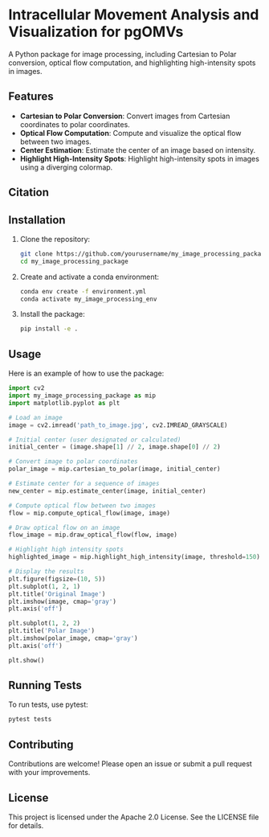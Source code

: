 # Intracellular Movement Analysis and Visualization for pgOMVs

A Python package for image processing, including Cartesian to Polar conversion, optical flow computation, and highlighting high-intensity spots in images.

## Features

- **Cartesian to Polar Conversion**: Convert images from Cartesian coordinates to polar coordinates.
- **Optical Flow Computation**: Compute and visualize the optical flow between two images.
- **Center Estimation**: Estimate the center of an image based on intensity.
- **Highlight High-Intensity Spots**: Highlight high-intensity spots in images using a diverging colormap.

## Citation

## Installation

1. Clone the repository:

    ```sh
    git clone https://github.com/yourusername/my_image_processing_package.git
    cd my_image_processing_package
    ```

2. Create and activate a conda environment:

    ```sh
    conda env create -f environment.yml
    conda activate my_image_processing_env
    ```

3. Install the package:

    ```sh
    pip install -e .
    ```

## Usage

Here is an example of how to use the package:

```python
import cv2
import my_image_processing_package as mip
import matplotlib.pyplot as plt

# Load an image
image = cv2.imread('path_to_image.jpg', cv2.IMREAD_GRAYSCALE)

# Initial center (user designated or calculated)
initial_center = (image.shape[1] // 2, image.shape[0] // 2)

# Convert image to polar coordinates
polar_image = mip.cartesian_to_polar(image, initial_center)

# Estimate center for a sequence of images
new_center = mip.estimate_center(image, initial_center)

# Compute optical flow between two images
flow = mip.compute_optical_flow(image, image)

# Draw optical flow on an image
flow_image = mip.draw_optical_flow(flow, image)

# Highlight high intensity spots
highlighted_image = mip.highlight_high_intensity(image, threshold=150)

# Display the results
plt.figure(figsize=(10, 5))
plt.subplot(1, 2, 1)
plt.title('Original Image')
plt.imshow(image, cmap='gray')
plt.axis('off')

plt.subplot(1, 2, 2)
plt.title('Polar Image')
plt.imshow(polar_image, cmap='gray')
plt.axis('off')

plt.show()

```

## Running Tests

To run tests, use pytest:

```sh
pytest tests
```

## Contributing

Contributions are welcome! Please open an issue or submit a pull request with your improvements.

## License

This project is licensed under the Apache 2.0 License. See the LICENSE file for details.

